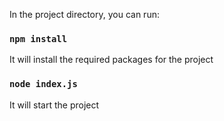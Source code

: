 
In the project directory, you can run:

### `npm install`

It will install the required packages for the project

### `node index.js`

It will start the project

